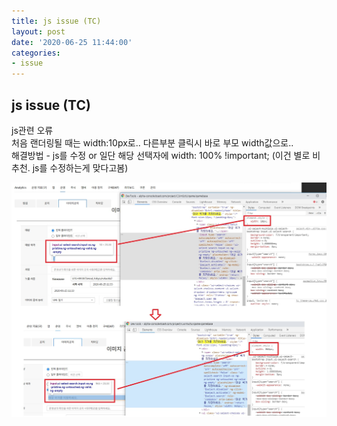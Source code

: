 ```yaml
---
title: js issue (TC)
layout: post
date: '2020-06-25 11:44:00'
categories:
- issue
---
```


## js issue (TC)

js관련 오류  
처음 랜더링될 때는 width:10px로.. 다른부분 클릭시 바로 부모 width값으로..  
해결방법 - js를 수정 or 일단 해당 선택자에 width: 100% !important; (이건 별로 비추천. js를 수정하는게 맞다고봄)

![](/static/img/issue/image00.jpg)